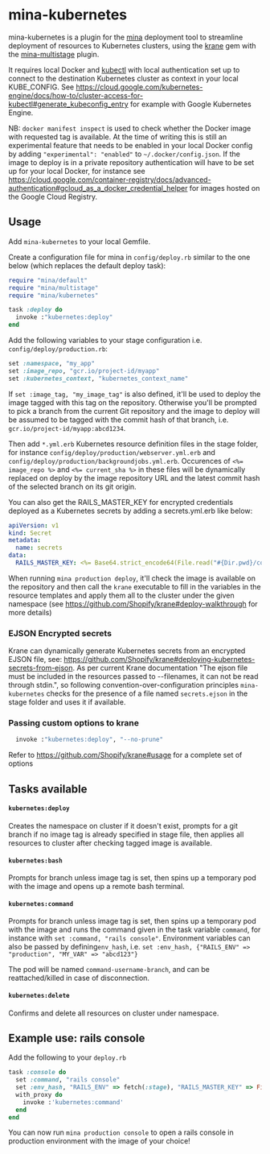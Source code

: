 # mina-kubernetes
 mina-kubernetes is a plugin for the [mina](https://github.com/mina-deploy/mina) deployment tool to streamline deployment of resources to Kubernetes clusters, using the [krane](https://github.com/Shopify/krane) gem with the [mina-multistage](https://github.com/endoze/mina-multistage) plugin.

It requires local Docker and [kubectl](https://cloud.google.com/kubernetes-engine/docs/quickstart) with local authentication set up to connect to the destination Kubernetes cluster as context in your local KUBE_CONFIG. See https://cloud.google.com/kubernetes-engine/docs/how-to/cluster-access-for-kubectl#generate_kubeconfig_entry for example with Google Kubernetes Engine.

NB: `docker manifest inspect` is used to check whether the Docker image with requested tag is available. At the time of writing this is still an experimental feature that needs to be enabled in your local Docker config by adding `"experimental": "enabled"` to `~/.docker/config.json`.
If the image to deploy is in a private repository authentication will have to be set up for your local Docker, for instance see https://cloud.google.com/container-registry/docs/advanced-authentication#gcloud_as_a_docker_credential_helper for images hosted on the Google Cloud Registry.

## Usage

Add `mina-kubernetes` to your local Gemfile.

Create a configuration file for mina in `config/deploy.rb` similar to the one below (which replaces the default deploy task):
```ruby
require "mina/default"
require "mina/multistage"
require "mina/kubernetes"

task :deploy do
  invoke :"kubernetes:deploy"
end
```

Add the following variables to your stage configuration i.e. `config/deploy/production.rb`:
```ruby
set :namespace, "my_app"
set :image_repo, "gcr.io/project-id/myapp"
set :kubernetes_context, "kubernetes_context_name"
```

If `set :image_tag, "my_image_tag"` is also defined, it'll be used to deploy the image tagged with this tag on the repository. Otherwise you'll be prompted to pick a branch from the current Git repository and the image to deploy will be assumed to be tagged with the commit hash of that branch, i.e. `gcr.io/project-id/myapp:abcd1234`.

Then add `*.yml.erb` Kubernetes resource definition files in the stage folder, for instance `config/deploy/production/webserver.yml.erb` and `config/deploy/production/backgroundjobs.yml.erb`. Occurences of `<%= image_repo %>` and `<%= current_sha %>` in these files will be dynamically replaced on deploy by the image repository URL and the latest commit hash of the selected branch on its git origin.

You can also get the RAILS_MASTER_KEY for encrypted credentials deployed as a Kubernetes secrets by adding a secrets.yml.erb like below:
```yml
apiVersion: v1
kind: Secret
metadata:
  name: secrets
data:
  RAILS_MASTER_KEY: <%= Base64.strict_encode64(File.read("#{Dir.pwd}/config/credentials/production.key").strip) %>
```

When running `mina production deploy`, it'll check the image is available on the repository and then call the `krane` executable to fill in the variables in the resource templates and apply them all to the cluster under the given namespace (see https://github.com/Shopify/krane#deploy-walkthrough for more details)

### EJSON Encrypted secrets

Krane can dynamically generate Kubernetes secrets from an encrypted EJSON file, see: https://github.com/Shopify/krane#deploying-kubernetes-secrets-from-ejson. As per current Krane documentation "The ejson file must be included in the resources passed to --filenames, it can not be read through stdin.", so
following convention-over-configuration principles `mina-kubernetes` checks for the presence of a file named `secrets.ejson` in the stage folder and uses it if available.

### Passing custom options to krane

```ruby
  invoke :"kubernetes:deploy", "--no-prune"
```

Refer to https://github.com/Shopify/krane#usage for a complete set of options

## Tasks available

#### `kubernetes:deploy`

Creates the namespace on cluster if it doesn't exist, prompts for a git branch if no image tag is already specified in stage file, then applies all resources to cluster after checking tagged image is available.

#### `kubernetes:bash`

Prompts for branch unless image tag is set, then spins up a temporary pod with the image and opens up a remote bash terminal.

#### `kubernetes:command`

Prompts for branch unless image tag is set, then spins up a temporary pod with the image and runs the command given in the task variable `command`, for instance with `set :command, "rails console"`. Environment variables can also be passed by defining`env_hash`, i.e. `set :env_hash, {"RAILS_ENV" => "production", "MY_VAR" => "abcd123"}`

The pod will be named `command-username-branch`, and can be reattached/killed in case of disconnection.

#### `kubernetes:delete`

Confirms and delete all resources on cluster under namespace.

## Example use: rails console

Add the following to your `deploy.rb`
``` ruby
task :console do
  set :command, "rails console"
  set :env_hash, "RAILS_ENV" => fetch(:stage), "RAILS_MASTER_KEY" => File.read("#{Dir.pwd}/config/credentials/#{fetch(:stage)}.key").strip
  with_proxy do
    invoke :'kubernetes:command'
  end
end
```
You can now run `mina production console` to open a rails console in production environment with the image of your choice!
